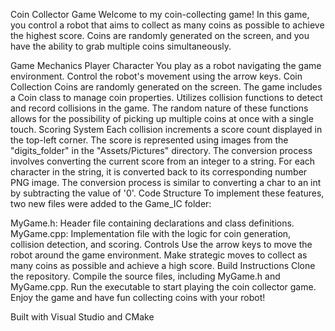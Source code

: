 Coin Collector Game
Welcome to my coin-collecting game! In this game, you control a robot that aims to collect as many coins as possible to achieve the highest score. Coins are randomly generated on the screen, and you have the ability to grab multiple coins simultaneously.

Game Mechanics
Player Character
You play as a robot navigating the game environment.
Control the robot's movement using the arrow keys.
Coin Collection
Coins are randomly generated on the screen.
The game includes a Coin class to manage coin properties.
Utilizes collision functions to detect and record collisions in the game.
The random nature of these functions allows for the possibility of picking up multiple coins at once with a single touch.
Scoring System
Each collision increments a score count displayed in the top-left corner.
The score is represented using images from the "digits_folder" in the "Assets/Pictures" directory.
The conversion process involves converting the current score from an integer to a string. For each character in the string, it is converted back to its corresponding number PNG image. The conversion process is similar to converting a char to an int by subtracting the value of '0'.
Code Structure
To implement these features, two new files were added to the Game_IC folder:

MyGame.h: Header file containing declarations and class definitions.
MyGame.cpp: Implementation file with the logic for coin generation, collision detection, and scoring.
Controls
Use the arrow keys to move the robot around the game environment.
Make strategic moves to collect as many coins as possible and achieve a high score.
Build Instructions
Clone the repository.
Compile the source files, including MyGame.h and MyGame.cpp.
Run the executable to start playing the coin collector game.
Enjoy the game and have fun collecting coins with your robot!

Built with Visual Studio and CMake
